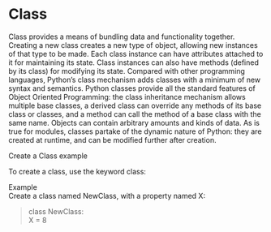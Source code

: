 # Class
Class provides a means of bundling data and functionality together. Creating a new class creates a new type of object, allowing new instances of that type to be made. Each class instance can have attributes attached to it for maintaining its state. Class instances can also have methods (defined by its class) for modifying its state. Compared with other programming languages, Python’s class mechanism adds classes with a minimum of new syntax and semantics. Python classes provide all the standard features of Object Oriented Programming: the class inheritance mechanism allows multiple base classes, a derived class can override any methods of its base class or classes, and a method can call the method of a base class with the same name. Objects can contain arbitrary amounts and kinds of data. As is true for modules, classes partake of the dynamic nature of Python: they are created at runtime, and can be modified further after creation.   

Create a Class example   

To create a class, use the keyword class:   

Example  
Create a class named NewClass, with a property named X:   

>class NewClass:  
> X = 8 




